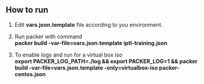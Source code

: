 ## How to run 
1. Edit **vars.json.template** file according to you environment.   

2. Run packer with command    
		**packer build -var-file=vars.json.template iptl-training.json**  

3. To enable logs and run for a virtual box iso   
		**export PACKER_LOG_PATH=./log &&  export  PACKER_LOG=1 && packer build -var-file=vars.json.template -only=virtualbox-iso packer-centos.json**	 


